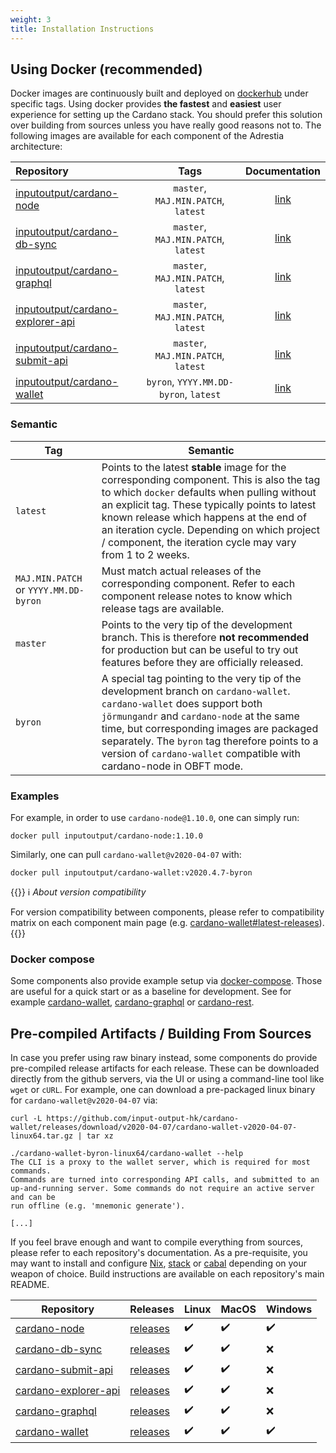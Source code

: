 ```yaml
---
weight: 3
title: Installation Instructions
---
```


## Using Docker (recommended)

Docker images are continuously built and deployed on [dockerhub](https://hub.docker.com/u/inputoutput) under specific tags. Using docker provides **the fastest** and **easiest** user experience for setting up the Cardano stack. You should prefer this solution over building from sources unless you have really good reasons not to. The following images are available for each component of the Adrestia architecture:

| Repository                                                           | Tags                                  | Documentation               |
| :---                                                                 | :---:                                 | :---:                       |
| [inputoutput/cardano-node][inputoutput-cardano-node]                 | `master`, `MAJ.MIN.PATCH`, `latest`   | [link][doc-cardano-node]    |
| [inputoutput/cardano-db-sync][inputoutput-cardano-db-sync]           | `master`, `MAJ.MIN.PATCH`, `latest`   | [link][doc-cardano-db-sync] |
| [inputoutput/cardano-graphql][inputoutput-cardano-graphql]           | `master`, `MAJ.MIN.PATCH`, `latest`   | [link][doc-cardano-graphql] |
| [inputoutput/cardano-explorer-api][inputoutput-cardano-explorer-api] | `master`, `MAJ.MIN.PATCH`, `latest`   | [link][doc-cardano-rest]    |
| [inputoutput/cardano-submit-api][inputoutput-cardano-submit-api]     | `master`, `MAJ.MIN.PATCH`, `latest`   | [link][doc-cardano-rest]    |
| [inputoutput/cardano-wallet][inputoutput-cardano-wallet]             | `byron`, `YYYY.MM.DD-byron`, `latest` | [link][doc-cardano-wallet]  |

### Semantic


| Tag | Semantic |
| --- | --- | 
| `latest` | Points to the latest __stable__ image for the corresponding component. This is also the tag to which `docker` defaults when pulling without an explicit tag. These typically points to latest known release which happens at the end of an iteration cycle. Depending on which project / component, the iteration cycle may vary from 1 to 2 weeks.
| `MAJ.MIN.PATCH` or `YYYY.MM.DD-byron` | Must match actual releases of the corresponding component. Refer to each component release notes to know which release tags are available. |
| `master` | Points to the very tip of the development branch. This is therefore __not recommended__ for production but can be useful to try out features before they are officially released. |
| `byron`  | A special tag pointing to the very tip of the development branch on `cardano-wallet`. `cardano-wallet` does support both `jörmungandr` and `cardano-node` at the same time, but corresponding images are packaged separately. The `byron` tag therefore points to a version of `cardano-wallet` compatible with cardano-node in OBFT mode. |

### Examples

For example, in order to use `cardano-node@1.10.0`, one can simply run:

```
docker pull inputoutput/cardano-node:1.10.0
```

Similarly, one can pull `cardano-wallet@v2020-04-07` with:

```
docker pull inputoutput/cardano-wallet:v2020.4.7-byron
```

{{<hint info>}}
ℹ️  _About version compatibility_

For version compatibility between components, please refer to compatibility matrix on each component main page (e.g. [cardano-wallet#latest-releases](https://github.com/input-output-hk/cardano-wallet#latest-releases)).
{{</hint>}}

### Docker compose

Some components also provide example setup via [docker-compose](https://docs.docker.com/compose/). Those are useful for a quick start or as a baseline for development. See for example [cardano-wallet](https://github.com/input-output-hk/cardano-wallet/blob/master/docker-compose.yml), [cardano-graphql](https://github.com/input-output-hk/cardano-graphql/blob/master/docker-compose.yml) or [cardano-rest](https://github.com/input-output-hk/cardano-rest/blob/master/docker-compose.yml).

## Pre-compiled Artifacts / Building From Sources

In case you prefer using raw binary instead, some components do provide pre-compiled release artifacts for each release. These can be downloaded directly from the github servers, via the UI or using a command-line tool like `wget` or `cURL`. For example, one can download a pre-packaged linux binary for `cardano-wallet@v2020-04-07` via:

```
curl -L https://github.com/input-output-hk/cardano-wallet/releases/download/v2020-04-07/cardano-wallet-v2020-04-07-linux64.tar.gz | tar xz

./cardano-wallet-byron-linux64/cardano-wallet --help
The CLI is a proxy to the wallet server, which is required for most commands.
Commands are turned into corresponding API calls, and submitted to an
up-and-running server. Some commands do not require an active server and can be
run offline (e.g. 'mnemonic generate').

[...]
```

If you feel brave enough and want to compile everything from sources, please refer to each repository's documentation. As a pre-requisite, you may want to install and configure [Nix](https://nixos.org/), [stack](https://docs.haskellstack.org/en/stable/README/) or [cabal](https://www.haskell.org/cabal/) depending on your weapon of choice. Build instructions are available on each repository's main README.

Repository                           | Releases                            | Linux | MacOS | Windows |
---                                  | ---                                 | ---   | --    | ---     |
[cardano-node][cardano-node]         | [releases][release-cardano-node]    | ✔️     | ✔️     | ✔️       |
[cardano-db-sync][cardano-db-sync]   | [releases][release-cardano-db-sync] | ✔️     | ✔️     | ❌      |
[cardano-submit-api][cardano-rest]   | [releases][release-cardano-rest]    | ✔️     | ✔️     | ❌      |
[cardano-explorer-api][cardano-rest] | [releases][release-cardano-rest]    | ✔️     | ✔️     | ❌      |
[cardano-graphql][cardano-graphql]   | [releases][release-cardano-graphql] | ✔️     | ✔️     | ❌      |
[cardano-wallet][cardano-wallet]     | [releases][release-cardano-wallet]  | ✔️     | ✔️     | ✔️       |

[cardano-node]: https://github.com/input-output-hk/cardano-node
[cardano-db-sync]: https://github.com/input-output-hk/cardano-db-sync
[cardano-rest]: https://github.com/input-output-hk/cardano-rest
[cardano-graphql]: https://github.com/input-output-hk/cardano-graphql
[cardano-wallet]: https://github.com/input-output-hk/cardano-wallet

[release-cardano-node]: https://github.com/input-output-hk/cardano-node/releases
[release-cardano-db-sync]: https://github.com/input-output-hk/cardano-db-sync/releases
[release-cardano-rest]: https://github.com/input-output-hk/cardano-rest/releases
[release-cardano-graphql]: https://github.com/input-output-hk/cardano-graphql/releases
[release-cardano-wallet]: https://github.com/input-output-hk/cardano-wallet/releases

[cardano-node]: https://github.com/input-output-hk/cardano-node
[cardano-db-sync]: https://github.com/input-output-hk/cardano-db-sync
[cardano-explorer-api]: https://github.com/input-output-hk/cardano-rest
[cardano-submit-api]: https://github.com/input-output-hk/cardano-rest
[cardano-graphql]: https://github.com/input-output-hk/cardano-graphql
[cardano-wallet]: https://github.com/input-output-hk/cardano-wallet

[doc-cardano-node]: https://github.com/input-output-hk/cardano-node/blob/master/nix/docker.nix#L1-L25
[doc-cardano-db-sync]: https://github.com/input-output-hk/cardano-db-sync/blob/master/nix/docker.nix#L1-L35
[doc-cardano-rest]: https://github.com/input-output-hk/cardano-rest/wiki/Docker
[doc-cardano-graphql]: https://github.com/input-output-hk/cardano-graphql/wiki/Docker
[doc-cardano-wallet]: https://github.com/input-output-hk/cardano-wallet/wiki/Docker
[inputoutput-cardano-node]: https://hub.docker.com/r/inputoutput/cardano-node
[inputoutput-cardano-db-sync]: https://hub.docker.com/r/inputoutput/cardano-db-sync
[inputoutput-cardano-graphql]: https://hub.docker.com/r/inputoutput/cardano-graphql
[inputoutput-cardano-submit-api]: https://hub.docker.com/r/inputoutput/cardano-submit-api
[inputoutput-cardano-explorer-api]: https://hub.docker.com/r/inputoutput/cardano-explorer-api
[inputoutput-cardano-wallet]: https://hub.docker.com/r/inputoutput/cardano-wallet
